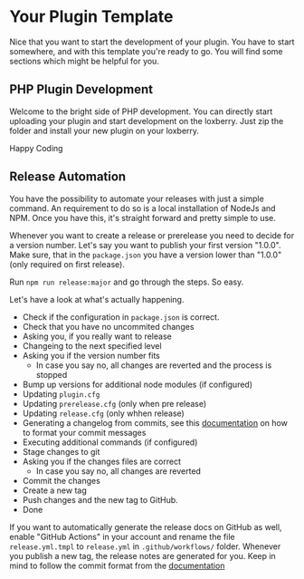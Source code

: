 # Your Plugin Template

Nice that you want to start the development of your plugin. You have to start somewhere, and with this template 
you're ready to go. You will find some sections which might be helpful for you. 

## PHP Plugin Development

Welcome to the bright side of PHP development. You can directly start uploading your plugin and start development
on the loxberry. Just zip the folder and install your new plugin on your loxberry.

Happy Coding

## Release Automation

You have the possibility to automate your releases with just a simple command. An requirement to do so is a local 
installation of NodeJs and NPM. Once you have this, it's straight forward and pretty simple to use.

Whenever you want to create a release or prerelease you need to decide for a version number. Let's say you want to publish
your first version "1.0.0". Make sure, that in the `package.json` you have a version lower than "1.0.0" (only required on first release).

Run `npm run release:major` and go through the steps. So easy.

Let's have a look at what's actually happening. 
* Check if the configuration in `package.json` is correct.
* Check that you have no uncommited changes
* Asking you, if you really want to release
* Changeing to the next specified level
* Asking you if the version number fits
  * In case you say no, all changes are reverted and the process is stopped
* Bump up versions for additional node modules (if configured)
* Updating `plugin.cfg`
* Updating `prerelease.cfg` (only when pre release)
* Updating `release.cfg` (only whhen release)
* Generating a changelog from commits, see this [documentation](https://github.com/lob/generate-changelog) on how to format your commit messages
* Executing additional commands (if configured)
* Stage changes to git
* Asking you if the changes files are correct
  * In case you say no, all changes are reverted
* Commit the changes
* Create a new tag
* Push changes and the new tag to GitHub.
* Done

If you want to automatically generate the release docs on GitHub as well, enable "GitHub Actions" in your account and 
rename the file `release.yml.tmpl` to `release.yml` in `.github/workflows/` folder. Whenever you publish a new tag, the 
release notes are generated for you. Keep in mind to follow the commit format from the [documentation](https://github.com/lob/generate-changelog)
